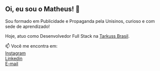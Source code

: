 ## Oi, eu sou o Matheus! 👋

Sou formado em Publicidade e Propaganda pela Unisinos, curioso e com sede de aprendizado!

Hoje, atuo como Desenvolvedor Full Stack na [Tarkuss Brasil](https://www.instagram.com/tarkussbrasil/).

📫 Você me encontra em:\
[Instagram](https://www.instagram.com/matheusantns/)\
[Linkedin](https://www.linkedin.com/in/matheus-antunes-b42687129/)\
[E-mail](mailto:mta.santos@gmail.com)
